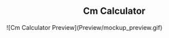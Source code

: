 <h2 align="center"> Cm Calculator </h2>
<!--
<p align="center">
	<a href="https://visualstudio.microsoft.com/">
    <img src=""
      alt="Platform" />
  </a>
 </p>
-->
![Cm Calculator Preview](Preview/mockup_preview.gif)
